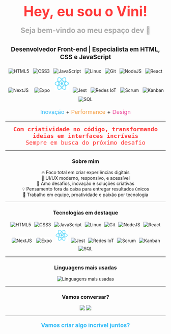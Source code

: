 <h1 align="center" style="color:#FF3B3B; font-size:2.7rem;">
  Hey, eu sou o Vini!<br>
  <span style="font-size:1.4rem; color:#aaa;">Seja bem-vindo ao meu espaço dev 🚀</span>
</h1>

<p align="center" style="font-size:1.2rem;">
  <b>Desenvolvedor Front-end | Especialista em HTML, CSS e JavaScript</b>
</p>

<p align="center">
  <!-- HTML5 -->
  <img src="https://cdn.jsdelivr.net/gh/devicons/devicon/icons/html5/html5-original.svg" title="HTML5" alt="HTML5" width="45" height="45" style="margin:4px;"/>
  <!-- CSS3 -->
  <img src="https://cdn.jsdelivr.net/gh/devicons/devicon/icons/css3/css3-original.svg" title="CSS3" alt="CSS3" width="45" height="45" style="margin:4px;"/>
  <!-- JavaScript -->
  <img src="https://cdn.jsdelivr.net/gh/devicons/devicon/icons/javascript/javascript-original.svg" title="JavaScript" alt="JavaScript" width="45" height="45" style="margin:4px;"/>
  <!-- Linux -->
  <img src="https://cdn.jsdelivr.net/gh/devicons/devicon/icons/linux/linux-original.svg" title="Linux" alt="Linux" width="45" height="45" style="margin:4px;"/>
  <!-- Git -->
  <img src="https://cdn.jsdelivr.net/gh/devicons/devicon/icons/git/git-original.svg" title="Git" alt="Git" width="45" height="45" style="margin:4px;"/>
  <!-- NodeJS -->
  <img src="https://cdn.jsdelivr.net/gh/devicons/devicon/icons/nodejs/nodejs-original.svg" title="NodeJS" alt="NodeJS" width="45" height="45" style="margin:4px;"/>
  <!-- React -->
  <img src="https://cdn.jsdelivr.net/gh/devicons/devicon/icons/react/react-original.svg" title="React" alt="React" width="45" height="45" style="margin:4px;"/>
  <!-- NextJS -->
  <img src="https://cdn.jsdelivr.net/gh/devicons/devicon/icons/nextjs/nextjs-original.svg" title="NextJS" alt="NextJS" width="45" height="45" style="margin:4px;background:#fff; border-radius:6px; padding:3px;"/>
  <!-- Expo -->
  <img src="https://cdn.jsdelivr.net/gh/devicons/devicon/icons/expo/expo-original.svg" title="Expo" alt="Expo" width="45" height="45" style="margin:4px; background:#fff; border-radius:6px; padding:3px;"/>
  <!-- React Native (using React icon as placeholder) -->
  <img src="https://raw.githubusercontent.com/devicons/devicon/master/icons/react/react-original.svg" title="React Native" alt="React Native" width="45" height="45" style="margin:4px;"/>
  <!-- Jest -->
  <img src="https://cdn.jsdelivr.net/gh/devicons/devicon/icons/jest/jest-plain.svg" title="Jest" alt="Jest" width="45" height="45" style="margin:4px;"/>
  <!-- Redes IoT (IoT network - using Raspberry Pi icon as closest style) -->
  <img src="https://cdn.jsdelivr.net/gh/devicons/devicon/icons/raspberrypi/raspberrypi-original.svg" title="Redes IoT" alt="Redes IoT" width="45" height="45" style="margin:4px;"/>
  <!-- Scrum (Agile icon style) -->
  <img src="https://cdn.jsdelivr.net/gh/devicons/devicon/icons/azuredevops/azuredevops-original.svg" title="Scrum" alt="Scrum" width="45" height="45" style="margin:4px;"/>
  <!-- Kanban (Trello icon style) -->
  <img src="https://cdn.jsdelivr.net/gh/devicons/devicon/icons/trello/trello-plain.svg" title="Kanban" alt="Kanban" width="45" height="45" style="margin:4px;"/>
  <!-- SQL (MySQL as SQL style) -->
  <img src="https://cdn.jsdelivr.net/gh/devicons/devicon/icons/mysql/mysql-original.svg" title="SQL" alt="SQL" width="45" height="45" style="margin:4px;"/>
</p>

<p align="center" style="font-size:1.1rem;">
  <span style="color:#38bdf8;">Inovação</span> + <span style="color:#f59e42;">Performance</span> + <span style="color:#ec4899;">Design</span>
</p>

---

<div align="center" style="color:#FF3B3B; font-size:1.15rem; font-family:'Fira Code',monospace;">
  <b>Com criatividade no código, transformando ideias em interfaces incríveis</b><br>
  Sempre em busca do próximo desafio
</div>

---

<h3 align="center">Sobre mim</h3>

<p align="center">
  🔥 Foco total em criar experiências digitais<br>
  🎨 UI/UX moderno, responsivo, e acessível<br>
  🚀 Amo desafios, inovação e soluções criativas<br>
  💡 Pensamento fora da caixa para entregar resultados únicos<br>
  🤝 Trabalho em equipe, proatividade e paixão por tecnologia
</p>

---

<h3 align="center">Tecnologias em destaque</h3>

<p align="center">
  <!-- HTML5 -->
  <img src="https://cdn.jsdelivr.net/gh/devicons/devicon/icons/html5/html5-original.svg" title="HTML5" alt="HTML5" width="38" height="38" style="margin:3px;"/>
  <!-- CSS3 -->
  <img src="https://cdn.jsdelivr.net/gh/devicons/devicon/icons/css3/css3-original.svg" title="CSS3" alt="CSS3" width="38" height="38" style="margin:3px;"/>
  <!-- JavaScript -->
  <img src="https://cdn.jsdelivr.net/gh/devicons/devicon/icons/javascript/javascript-original.svg" title="JavaScript" alt="JavaScript" width="38" height="38" style="margin:3px;"/>
  <!-- Linux -->
  <img src="https://cdn.jsdelivr.net/gh/devicons/devicon/icons/linux/linux-original.svg" title="Linux" alt="Linux" width="38" height="38" style="margin:3px;"/>
  <!-- Git -->
  <img src="https://cdn.jsdelivr.net/gh/devicons/devicon/icons/git/git-original.svg" title="Git" alt="Git" width="38" height="38" style="margin:3px;"/>
  <!-- NodeJS -->
  <img src="https://cdn.jsdelivr.net/gh/devicons/devicon/icons/nodejs/nodejs-original.svg" title="NodeJS" alt="NodeJS" width="38" height="38" style="margin:3px;"/>
  <!-- React -->
  <img src="https://cdn.jsdelivr.net/gh/devicons/devicon/icons/react/react-original.svg" title="React" alt="React" width="38" height="38" style="margin:3px;"/>
  <!-- NextJS -->
  <img src="https://cdn.jsdelivr.net/gh/devicons/devicon/icons/nextjs/nextjs-original.svg" title="NextJS" alt="NextJS" width="38" height="38" style="margin:3px;background:#fff; border-radius:6px; padding:2px;"/>
  <!-- Expo -->
  <img src="https://cdn.jsdelivr.net/gh/devicons/devicon/icons/expo/expo-original.svg" title="Expo" alt="Expo" width="38" height="38" style="margin:3px; background:#fff; border-radius:6px; padding:2px;"/>
  <!-- React Native (using React icon as placeholder) -->
  <img src="https://raw.githubusercontent.com/devicons/devicon/master/icons/react/react-original.svg" title="React Native" alt="React Native" width="38" height="38" style="margin:3px;"/>
  <!-- Jest -->
  <img src="https://cdn.jsdelivr.net/gh/devicons/devicon/icons/jest/jest-plain.svg" title="Jest" alt="Jest" width="38" height="38" style="margin:3px;"/>
  <!-- Redes IoT (IoT network - using Raspberry Pi icon as closest style) -->
  <img src="https://cdn.jsdelivr.net/gh/devicons/devicon/icons/raspberrypi/raspberrypi-original.svg" title="Redes IoT" alt="Redes IoT" width="38" height="38" style="margin:3px;"/>
  <!-- Scrum (Agile icon style) -->
  <img src="https://cdn.jsdelivr.net/gh/devicons/devicon/icons/azuredevops/azuredevops-original.svg" title="Scrum" alt="Scrum" width="38" height="38" style="margin:3px;"/>
  <!-- Kanban (Trello icon style) -->
  <img src="https://cdn.jsdelivr.net/gh/devicons/devicon/icons/trello/trello-plain.svg" title="Kanban" alt="Kanban" width="38" height="38" style="margin:3px;"/>
  <!-- SQL (MySQL as SQL style) -->
  <img src="https://cdn.jsdelivr.net/gh/devicons/devicon/icons/mysql/mysql-original.svg" title="SQL" alt="SQL" width="38" height="38" style="margin:3px;"/>
</p>

---

<h3 align="center">Linguagens mais usadas</h3>

<p align="center">
  <img src="https://github-readme-stats.vercel.app/api/top-langs/?username=vinibertunho&layout=compact&langs_count=6&theme=radical" alt="Linguagens mais usadas"/>
</p>

---

<h3 align="center">Vamos conversar?</h3>

<p align="center">
  <a href="mailto:vbertunho@gmail.com"><img src="https://img.shields.io/badge/Email-38bdf8?style=for-the-badge&logo=gmail&logoColor=white"/></a>
  <a href="https://www.linkedin.com/in/vinicius-marcos-bertunho-da-silva-85172134a"><img src="https://img.shields.io/badge/LinkedIn-38bdf8?style=for-the-badge&logo=linkedin&logoColor=white"/></a>
</p>

---

<p align="center" style="color:#38bdf8; font-size:1.1rem;">
  <b>Vamos criar algo incrível juntos?</b>
</p>
